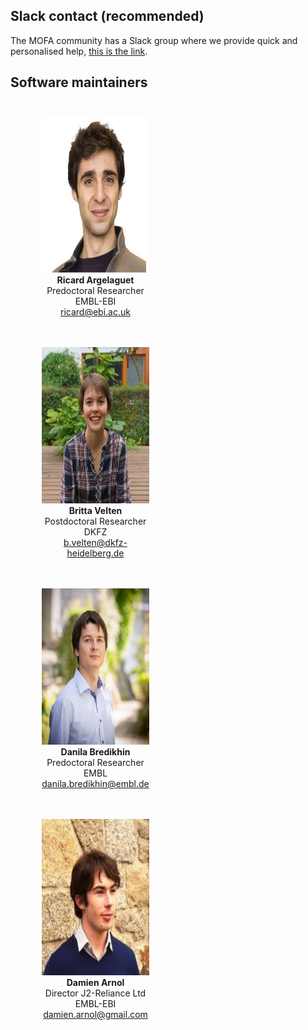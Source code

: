 ## Slack contact (recommended)

The MOFA community has a Slack group where we provide quick and personalised help, [this is the link](https://join.slack.com/t/mofahelp/shared_invite/enQtMjcxNzM3OTE3NjcxLWNhZmM1MDRlMTZjZWRmYWJjMGFmMDkzNDBmMDhjYmJmMzdlYzU4Y2EzYTI1OGExNzM2MmUwMzJkZmVjNDkxNGI).

## Software maintainers

<head>
<!-- <meta name="viewport" content="width=device-width, initial-scale=1"> -->

<style type="text/css">

/* Create two equal columns that floats next to each other */
.column {
  float: left;
  width: 50%;
  padding: 10px;
}

/* Clear floats after the columns */
.row:after {
  content: "";
  display: table;
  clear: both;
  padding: 100px;
}
</style>
</head>

<div class="row">
  <div class="column">
    <figure align="center">
    <img src='images/ricard.jpg' alt='missing' width="250" height="250" />
    <figcaption><b>Ricard Argelaguet</b> <br> Predoctoral Researcher <br>  EMBL-EBI <br> <a href="mailto:ricard@ebi.ac.uk">ricard@ebi.ac.uk</a> </figcaption>
    </figure>
  </div>
  <div class="column">
    <figure align="center">
    <img src="images/britta.jpg" alt='missing' width="250" height="250"/>
    <figcaption> <b>Britta Velten</b> <br> Postdoctoral Researcher <br> DKFZ <br> <a href="mailto:b.velten@dkfz-heidelberg.de">b.velten@dkfz-heidelberg.de</a></figcaption>
    </figure>
  </div>
<div class="row">
  <div class="column">
    <figure align="center">
    <img src="images/danila.jpg" alt='missing' width="250" height="250"/>
    <figcaption> <b>Danila Bredikhin</b> <br> Predoctoral Researcher <br> EMBL <br> <a href="mailto:danila.bredikhin@embl.de">danila.bredikhin@embl.de</a> </figcaption>
    </figure>
  </div>
  <div class="column">
    <figure align="center">
    <img src="images/damien.jpeg" alt='missing' width="250" height="250"/>
    <figcaption> <b>Damien Arnol</b> <br> Director J2-Reliance Ltd  <br> EMBL-EBI <br> <a href="mailto:damien.arnol@gmail.com">damien.arnol@gmail.com</a> </figcaption>
    </figure>
  </div>
</div>


